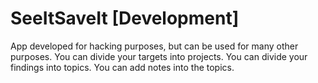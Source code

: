 # SeeItSaveIt [Development]
App developed for hacking purposes, but can be used for many other purposes.
You can divide your targets into projects.
You can divide your findings into topics.
You can add notes into the topics. 
